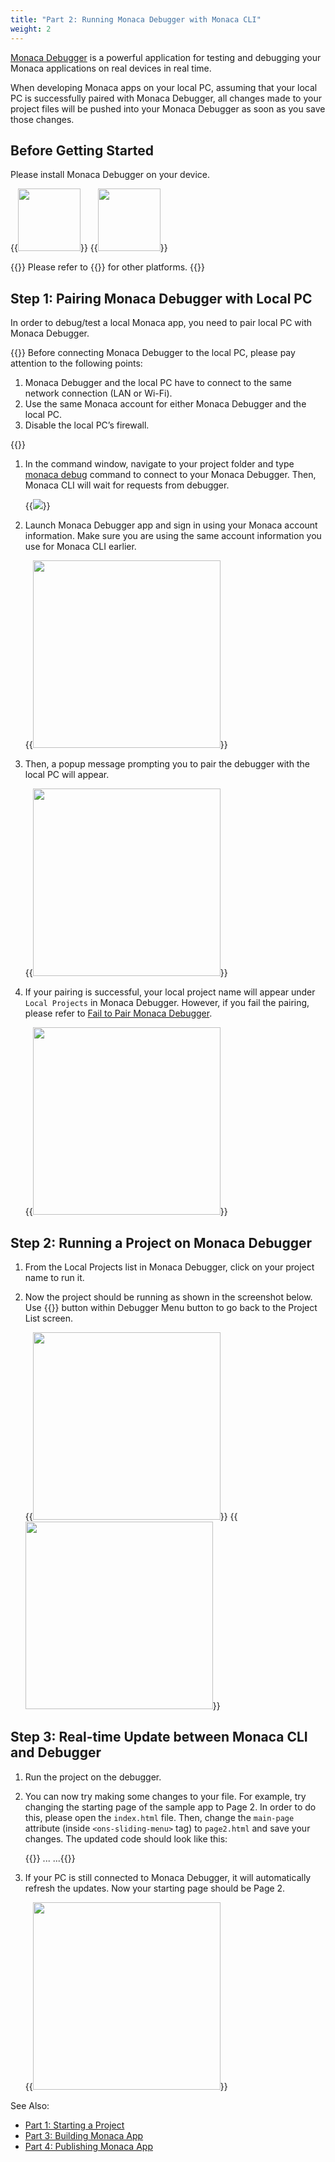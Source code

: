 ```yaml
---
title: "Part 2: Running Monaca Debugger with Monaca CLI"
weight: 2
---
```


[Monaca Debugger](/en/debugger) is a powerful
application for testing and debugging your Monaca applications on real
devices in real time.

When developing Monaca apps on your local PC, assuming that your local
PC is successfully paired with Monaca Debugger, all changes made to your
project files will be pushed into your Monaca Debugger as soon as you
save those changes.

## Before Getting Started

Please install Monaca Debugger on your device.

{{<img src="/images/monaca_cli/tutorial/testing_debugging/App_Store.jpg" width="100" link="https://itunes.apple.com/us/app/monaca/id550941371?mt=8">}}
{{<img src="/images/monaca_cli/tutorial/testing_debugging/Google_play.png" width="100" link="https://play.google.com/store/apps/details?id=mobi.monaca.debugger&hl=en">}}

{{<note>}}
    Please refer to {{<link href="/en/debugger/manual/installation/" title="Monaca Debugger Installation">}} for other platforms.
{{</note>}}

## Step 1: Pairing Monaca Debugger with Local PC

In order to debug/test a local Monaca app, you need to pair local PC
with Monaca Debugger.

{{<note>}}
    Before connecting Monaca Debugger to the local PC, please pay attention
to the following points:
    <ol>
        <li>Monaca Debugger and the local PC have to connect to the same network connection (LAN or Wi-Fi).</li>
        <li>Use the same Monaca account for either Monaca Debugger and the local PC.</li>
        <li>Disable the local PC’s firewall.</li>
    </ol>
{{</note>}}

1. In the command window, navigate to your project folder and type [monaca debug](../../manual/cli_commands/#monaca-debug) command to connect to your Monaca Debugger. Then, Monaca CLI will wait for requests from debugger.

    {{<img src="/images/monaca_cli/tutorial/testing_debugging/3.png">}}

2.  Launch Monaca Debugger app and sign in using your Monaca account
    information. Make sure you are using the same account information
    you use for Monaca CLI earlier.

    {{<img src="/images/monaca_cli/tutorial/testing_debugging/1.png" width="300">}}

3.  Then, a popup message prompting you to pair the debugger with the
    local PC will appear.

    {{<img src="/images/monaca_cli/tutorial/testing_debugging/2.png" width="300">}}

4.  If your pairing is successful, your local project name will appear
    under `Local Projects` in Monaca Debugger. However, if you fail the
    pairing, please refer to [Fail to Pair Monaca Debugger](/en/debugger/manual/troubleshooting/#troubleshoot-pair).

    {{<img src="/images/monaca_cli/tutorial/testing_debugging/4.png" width="300">}}

## Step 2: Running a Project on Monaca Debugger

1.  From the Local Projects list in Monaca Debugger, click on your
    project name to run it.
2.  Now the project should be running as shown in the screenshot below.
    Use {{<guilabel name="Back">}} button within Debugger Menu button to go back to the
    Project List screen.

    {{<img src="/images/monaca_cli/tutorial/testing_debugging/5.png" width="300">}}
    {{<img src="/images/monaca_cli/tutorial/testing_debugging/6.png" width="300">}}

## Step 3: Real-time Update between Monaca CLI and Debugger

1.  Run the project on the debugger.
2.  You can now try making some changes to your file. For example, try
    changing the starting page of the sample app to Page 2. In order to
    do this, please open the `index.html` file. Then, change the
    `main-page` attribute (inside `<ons-sliding-menu>` tag) to
    `page2.html` and save your changes. The updated code should look
    like this:

    {{<highlight bash>}}
    ...
    <ons-sliding-menu
        var="app.slidingMenu"
        menu-page="menu.html"
        main-page="page2.html"
        side="left" type="overlay"
        max-slide-distance="200px">
    </ons-sliding-menu>
    ...{{</highlight>}}

3.  If your PC is still connected to Monaca Debugger, it will
    automatically refresh the updates. Now your starting page should be
    Page 2.

    {{<img src="/images/monaca_cli/tutorial/testing_debugging/7.png" width="300">}}

See Also:

- [Part 1: Starting a Project](../starting_project)
- [Part 3: Building Monaca App](../building_app)
- [Part 4: Publishing Monaca App](../publishing_app)